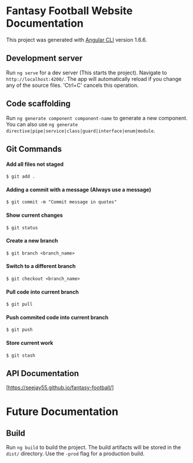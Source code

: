 # Fantasy Football Website Documentation

This project was generated with [Angular CLI](https://github.com/angular/angular-cli) version 1.6.6.

## Development server

Run `ng serve` for a dev server (This starts the project). Navigate to `http://localhost:4200/`. The app will automatically reload if you change any of the source files. 'Ctrl+C' cancels this operation.

## Code scaffolding

Run `ng generate component component-name` to generate a new component. You can also use `ng generate directive|pipe|service|class|guard|interface|enum|module`.

## Git Commands

#### Add all files not staged
`$ git add .`
#### Adding a commit with a message (Always use a message)
`$ git commit -m "Commit message in quotes"`
#### Show current changes
`$ git status`
#### Create a new branch
`$ git branch <branch_name>`
#### Switch to a different branch
`$ git checkout <branch_name>`
#### Pull code into current branch
`$ git pull`
#### Push commited code into current branch
`$ git push`
#### Store current work
`$ git stash`

## API Documentation
[https://seejay55.github.io/fantasy-football/]

# Future Documentation

## Build

Run `ng build` to build the project. The build artifacts will be stored in the `dist/` directory. Use the `-prod` flag for a production build.
